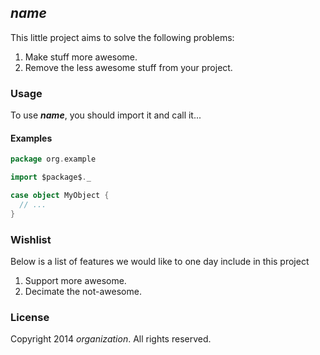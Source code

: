 ## $name$

This little project aims to solve the following problems:

1. Make stuff more awesome.
2. Remove the less awesome stuff from your project.

### Usage

To use **$name$**, you should import it and call it...

#### Examples

```scala
package org.example

import $package$._

case object MyObject {
  // ...
}
```

### Wishlist

Below is a list of features we would like to one day include in this project

1. Support more awesome.
2. Decimate the not-awesome.

### License

Copyright 2014 $organization$. All rights reserved.
